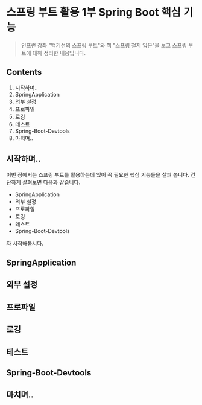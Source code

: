 스프링 부트 활용 1부 Spring Boot 핵심 기능
============================

> 인프런 강좌 "백기선의 스프링 부트"와 책 "스프링 철저 입문"을 보고 스프링 부트에 대해 정리한 내용입니다. 

Contents
---------------

1. 시작하며..
2. SpringApplication
3. 외부 설정
4. 프로파일
5. 로깅
6. 테스트
7. Spring-Boot-Devtools
8. 마치며..


## 시작하며..

이번 장에서는 스프링 부트를 활용하는데 있어 꼭 필요한 핵심 기능들을 살펴 봅니다. 간단하게 살펴보면 다음과 같습니다.

* SpringApplication
* 외부 설정
* 프로파일
* 로깅
* 테스트
* Spring-Boot-Devtools

자 시작해봅시다.


## SpringApplication


## 외부 설정


## 프로파일


## 로깅


## 테스트


## Spring-Boot-Devtools


## 마치며..

